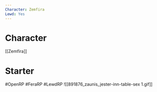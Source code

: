 ```yaml
---
Character: Zemfira
Lewd: Yes
---
```

# Character
[[Zemfira]]

# Starter


#OpenRP #FeraRP #LewdRP
![[891876_zaunis_jester-inn-table-sex 1.gif]]